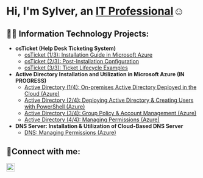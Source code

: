 <h1>Hi, I'm Sylver, an <a href="https://linkedin.com/in/Josh">IT Professional</a>☺</h1>

<h2>👨‍💻 Information Technology Projects:</h2>

- <b>osTicket (Help Desk Ticketing System)</b>
  - [osTicket (1/3): Installation Guide in Microsoft Azure](https://github.com/sylvernbrown/osticket-prereqs)
  - [osTicket (2/3): Post-Installation Configuration](https://github.com/sylvernbrown/osticket-post-installation-config)
  - [osTicket (3/3): Ticket Lifecycle Examples](https://github.com/sylvernbrown/osticket-lifestyle-ex)
- <b>Active Directory Installation and Utilization in Microsoft Azure (IN PROGRESS)</b>
  - [Active Directory (1/4): On-premises Active Directory Deployed in the Cloud (Azure)](https://github.com/sylvernbrown/azure-ad-1)
  - [Active Directory (2/4): Deploying Active Directory & Creating Users with PowerShell (Azure)](https://github.com/sylvernbrown/azure-ad-2)
  - [Active Directory (3/4): Group Policy & Account Management (Azure)](https://github.com/sylvernbrown/azure-ad-3)
  - [Active Directory (4/4): Managing Permissions (Azure)](https://github.com/sylvernbrown/azure-ad-4)
- <b>DNS Server: Installation & Utilization of Cloud-Based DNS Server</b>
  - [DNS: Managing Permissions (Azure)](https://github.com/sylvernbrown/azure-dns-1)
<h2>🤳Connect with me:</h2>

[<img align="left" alt="Josh | LinkedIn" width="22px" src="https://cdn.jsdelivr.net/npm/simple-icons@v3/icons/linkedin.svg" />][linkedin]

[linkedin]: https://linkedin.com/in/Josh
